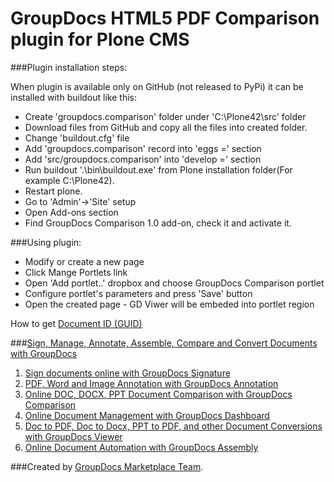 GroupDocs HTML5 PDF Comparison plugin for Plone CMS
=============================

###Plugin installation steps:

When plugin is available only on GitHub (not released to PyPi) it can be installed with buildout like this:

* Create 'groupdocs.comparison' folder under 'C:\Plone42\src\' folder
* Download files from GitHub and copy all the files into created folder.
* Change 'buildout.cfg' file
* Add 'groupdocs.comparison' record into 'eggs =' section
* Add 'src/groupdocs.comparison' into 'develop =' section
* Run buildout '.\bin\buildout.exe' from Plone installation folder(For example C:\Plone42).
* Restart plone.
* Go to 'Admin'->'Site' setup
* Open Add-ons section
* Find GroupDocs Comparison 1.0 add-on, check it and activate it.

###Using plugin:
* Modify or create a new page
* Click Mange Portlets link
* Open 'Add portlet..' dropbox and choose GroupDocs Comparison portlet
* Configure portlet's parameters and press 'Save' button
* Open the created page - GD Viwer will be embeded into portlet region

How to get [Document ID (GUID)](http://groupdocs.com/docs/pages/viewpage.action?pageId=1409575)

###[Sign, Manage, Annotate, Assemble, Compare and Convert Documents with GroupDocs](http://groupdocs.com)
1. [Sign documents online with GroupDocs Signature](http://groupdocs.com/apps/signature)
2. [PDF, Word and Image Annotation with GroupDocs Annotation](http://groupdocs.com/apps/annotation)
3. [Online DOC, DOCX, PPT Document Comparison with GroupDocs Comparison](http://groupdocs.com/apps/comparison)
4. [Online Document Management with GroupDocs Dashboard](http://groupdocs.com/apps/dashboard)
5. [Doc to PDF, Doc to Docx, PPT to PDF, and other Document Conversions with GroupDocs Viewer](http://groupdocs.com/apps/viewer)
6. [Online Document Automation with GroupDocs Assembly](http://groupdocs.com/apps/assembly)

###Created by [GroupDocs Marketplace Team]( http://groupdocs.com/marketplace/ ).